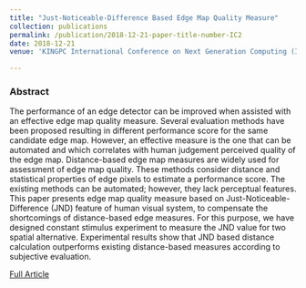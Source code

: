 ```yaml
---
title: "Just-Noticeable-Difference Based Edge Map Quality Measure"
collection: publications
permalink: /publication/2018-12-21-paper-title-number-IC2
date: 2018-12-21
venue: 'KINGPC International Conference on Next Generation Computing (ICNGC)'

---
```

<h3>Abstract</h3>
<p>The performance of an edge detector can be
improved when assisted with an effective edge map quality
measure. Several evaluation methods have been proposed
resulting in different performance score for the same candidate
edge map. However, an effective measure is the one that can be
automated and which correlates with human judgement
perceived quality of the edge map. Distance-based edge map
measures are widely used for assessment of edge map quality.
These methods consider distance and statistical properties of
edge pixels to estimate a performance score. The existing
methods can be automated; however, they lack perceptual
features. This paper presents edge map quality measure based on
Just-Noticeable-Difference (JND) feature of human visual
system, to compensate the shortcomings of distance-based edge
measures. For this purpose, we have designed constant stimulus
experiment to measure the JND value for two spatial alternative.
Experimental results show that JND based distance calculation
outperforms existing distance-based measures according to
subjective evaluation.</p>

[Full Article](https://arxiv.org/abs/2204.03155)